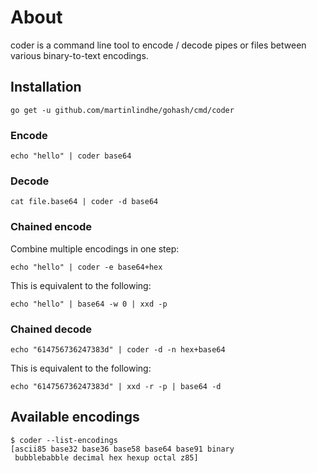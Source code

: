 # About

coder is a command line tool to encode / decode pipes or files
between various binary-to-text encodings.


## Installation

    go get -u github.com/martinlindhe/gohash/cmd/coder


### Encode

    echo "hello" | coder base64


### Decode

    cat file.base64 | coder -d base64


### Chained encode

Combine multiple encodings in one step:

    echo "hello" | coder -e base64+hex

This is equivalent to the following:

    echo "hello" | base64 -w 0 | xxd -p


### Chained decode

    echo "614756736247383d" | coder -d -n hex+base64

This is equivalent to the following:

    echo "614756736247383d" | xxd -r -p | base64 -d


## Available encodings

```
$ coder --list-encodings
[ascii85 base32 base36 base58 base64 base91 binary
 bubblebabble decimal hex hexup octal z85]
```

